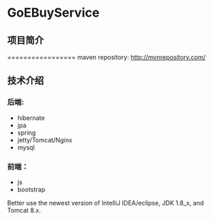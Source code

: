 # GoEBuyService

## 项目简介
=================
maven repository:    http://mvnrepository.com/

## 技术介绍
### 后端:
* hibernate
* jpa
* spring
* jetty/Tomcat/Nginx
* mysql

### 前端：
* js
* bootstrap


Better use the newest version of IntelliJ IDEA/eclipse, JDK 1.8_x, and Tomcat 8.x.


